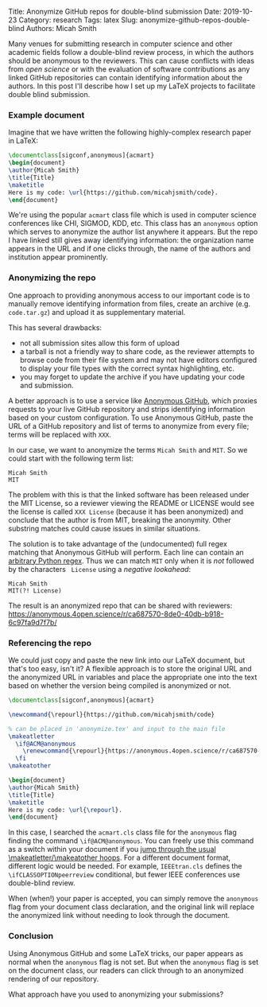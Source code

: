 Title: Anonymize GitHub repos for double-blind submission
Date: 2019-10-23
Category: research
Tags: latex
Slug: anonymize-github-repos-double-blind
Authors: Micah Smith

Many venues for submitting research in computer science and other academic fields follow a double-blind review process, in which the authors should be anonymous to the reviewers. This can cause conflicts with ideas from *open science* or with the evaluation of software contributions as any linked GitHub repositories can contain identifying information about the authors. In this post I'll describe how I set up my LaTeX projects to facilitate double blind submission.

### Example document

Imagine that we have written the following highly-complex research paper in LaTeX:

```latex
\documentclass[sigconf,anonymous]{acmart}
\begin{document}
\author{Micah Smith}
\title{Title}
\maketitle
Here is my code: \url{https://github.com/micahjsmith/code}.
\end{document}
```

We're using the popular `acmart` class file which is used in computer science conferences like CHI, SIGMOD, KDD, etc. This class has an `anonymous` option which serves to anonymize the author list anywhere it appears. But the repo I have linked still gives away identifying information: the organization name appears in the URL and if one clicks through, the name of the authors and institution appear prominently.

### Anonymizing the repo

One approach to providing anonymous access to our important code is to manually remove identifying information from files, create an archive (e.g. `code.tar.gz`) and upload it as supplementary material.

This has several drawbacks:

- not all submission sites allow this form of upload
- a tarball is not a friendly way to share code, as the reviewer attempts to browse code from their file system and may not have editors configured to display your file types with the correct syntax highlighting, etc.
- you may forget to update the archive if you have updating your code and submission.

A better approach is to use a service like [Anonymous GitHub](https://anonymous.4open.science), which proxies requests to your live GitHub repository and strips identifying information based on your custom configuration. To use Anonymous GitHub, paste the URL of a GitHub repository and list of terms to anonymize from every file; terms will be replaced with `XXX`.

In our case, we want to anonymize the terms `Micah Smith` and `MIT`. So we could start with the following term list:

```
Micah Smith
MIT
```

The problem with this is that the linked software has been released under the MIT License, so a reviewer viewing the README or LICENSE would see the license is called `XXX License` (because it has been anonymized) and conclude that the author is from MIT, breaking the anonymity. Other substring matches could cause issues in similar situations.

The solution is to take advantage of the (undocumented) full regex matching that Anonymous GitHub will perform. Each line can contain an [arbitrary Python regex](https://docs.python.org/3/library/re.html#regular-expression-syntax). Thus we can match `MIT` only when it is *not* followed by the characters ` License` using a *negative lookahead*:

```
Micah Smith
MIT(?! License)
```

The result is an anonymized repo that can be shared with reviewers: <https://anonymous.4open.science/r/ca687570-8de0-40db-b918-6c97fa9d7f7b/>

### Referencing the repo

We could just copy and paste the new link into our LaTeX document, but that's too easy, isn't it? A flexible approach is to store the original URL and the anonymized URL in variables and place the appropriate one into the text based on whether the version being compiled is anonymized or not.

```latex
\documentclass[sigconf,anonymous]{acmart}

\newcommand{\repourl}{https://github.com/micahjsmith/code}

% can be placed in 'anonymize.tex' and input to the main file
\makeatletter
  \if@ACM@anonymous
    \renewcommand{\repourl}{https://anonymous.4open.science/r/ca687570-8de0-40db-b918-6c97fa9d7f7b/}
  \fi
\makeatother

\begin{document}
\author{Micah Smith}
\title{Title}
\maketitle
Here is my code: \url{\repourl}.
\end{document}
```

In this case, I searched the `acmart.cls` class file for the `anonymous` flag finding the command `\if@ACM@anonymous`. You can freely use this command as a switch within your document if you [jump through the usual \makeatletter/\makeatother hoops](https://tex.stackexchange.com/a/8353). For a different document format, different logic would be needed. For example, `IEEEtran.cls` defines the `\ifCLASSOPTIONpeerreview` conditional, but fewer IEEE conferences use double-blind review.

When (when!) your paper is accepted, you can simply remove the `anonymous` flag from your document class declaration, and the original link will replace the anonymized link without needing to look through the document.

### Conclusion

Using Anonymous GitHub and some LaTeX tricks, our paper appears as normal when the `anonymous` flag is not set. But when the `anonymous` flag is set on the document class, our readers can click through to an anonymized rendering of our repository.

What approach have you used to anonymizing your submissions?
